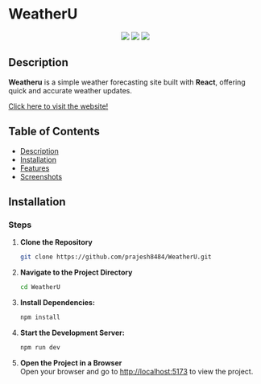 # WeatherU

<p align="center">
<a href="https://github.com/prajesh8484/WeatherU"><img src="https://img.shields.io/github/languages/code-size/prajesh8484/WeatherU"></a>
<a href="https://github.com/prajesh8484/WeatherU/commits"><img src="https://img.shields.io/github/last-commit/prajesh8484/WeatherU"></a>
<a href="https://theweatheru.vercel.app/"><img src="https://img.shields.io/website?url=https%3A%2F%2Ftheweatheru.vercel.app%2F&up_message=online&up_color=green&down_message=offline&down_color=red"></a>
</p>


## Description
**Weatheru** is a simple weather forecasting site built with **React**, offering quick and accurate weather updates.

[Click here to visit the website!](https://theweatheru.vercel.app/)


## Table of Contents

- [Description](#description)
- [Installation](#installation)
- [Features](#features)
- [Screenshots](#screenshots)

## Installation
### Steps

1. **Clone the Repository**  
   ```sh
   git clone https://github.com/prajesh8484/WeatherU.git
   ```

2. **Navigate to the Project Directory**  
   ```sh
   cd WeatherU
   ```

3. **Install Dependencies:**  
   ```sh
   npm install
   ```

4. **Start the Development Server:**  
   ```sh
   npm run dev
   ```

5. **Open the Project in a Browser**  
   Open your browser and go to [http://localhost:5173](http://localhost:5173) to view the project.  




